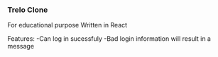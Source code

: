 ### Trelo Clone
For educational purpose
Written in React

Features:
-Can log in sucessfuly
-Bad login information will result in a message
